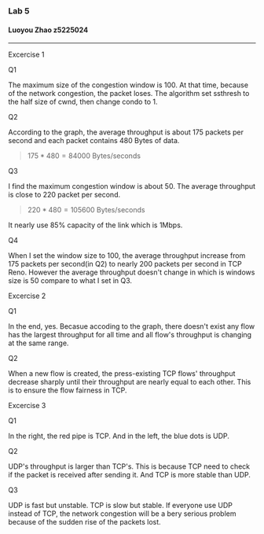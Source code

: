 ### Lab 5

#### Luoyou Zhao z5225024

***

Excercise 1

Q1

The maximum size of the congestion window is 100. At that time, because of the network congestion, the packet loses. The algorithm set ssthresh to the half size of cwnd, then change condo to 1.

Q2

According to the graph, the average throughput is about 175 packets per second and each packet contains 480 Bytes of data.

> $175*480=84000$ Bytes/seconds

Q3

I find the maximum congestion window is about 50. The average throughput is close to 220 packet per second.

> $220*480=105600$ Bytes/seconds

It nearly use 85% capacity of the link which is 1Mbps.

Q4

When I set the window size to 100, the average throughput increase from 175 packets per second(in Q2) to nearly 200 packets per second in TCP Reno. However the average throughput doesn't change in which is windows size is 50 compare to what I set in Q3.



Excercise 2

Q1

In the end, yes. Becasue accoding to the graph, there doesn't exist any flow has the largest throughput for all time and all flow's throughput is changing at the same range.

Q2

When a new flow is created, the press-existing TCP flows' throughput decrease sharply until their throughput are nearly equal to each other. This is to ensure the flow fairness in TCP. 



Excercise 3

Q1

In the right, the red pipe is TCP. And in the left, the blue dots is UDP.

Q2

UDP's throughput is larger than TCP's. This is because TCP need to check if the packet is received after sending it. And TCP is more stable than UDP.

Q3

UDP is fast but unstable. TCP is slow but stable. If everyone use UDP instead of TCP, the network congestion will be a bery serious problem because of the sudden rise of the packets lost.

